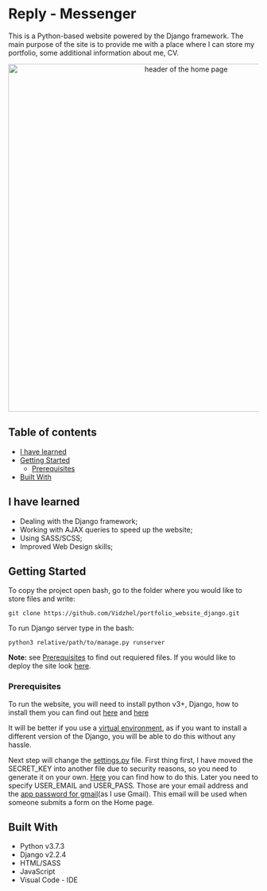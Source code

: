 # Reply - Messenger
This is a Python-based website powered by the Django framework. The main purpose of the site is to provide me with a place where I can store my portfolio, some additional information about me, CV.


<p align="center"><a href="https://i.ibb.co/Db517Rr/Oleg-Talaver-Google-Chrome-17-08-2019-12-24-35-2.png"><img src="https://i.ibb.co/Db517Rr/Oleg-Talaver-Google-Chrome-17-08-2019-12-24-35-2.png" width="700" alt="header of the home page"/></a></p>


## Table of contents
* [I have learned](#i-have-learned)
* [Getting Started](#getting-started)
  * [Prerequisites](#prerequisites)
* [Built With](#built-with)

## I have learned
- Dealing with the Django framework;
- Working with AJAX queries to speed up the website;
- Using SASS/SCSS;
- Improved Web Design skills;

## Getting Started
To copy the project open bash, go to the folder where you would like to store files and write:
```
git clone https://github.com/Vidzhel/portfolio_website_django.git
```

To run Django server type in the bash:
```
python3 relative/path/to/manage.py runserver
```

**Note:** see [Prerequisites](#prerequisites) to find out requiered files.
If you would like to deploy the site look [here](https://docs.djangoproject.com/en/2.2/howto/deployment/).

### Prerequisites
To run the website, you will need to install python v3+, Django, how to install them you can find out [here](https://docs.djangoproject.com/en/2.2/intro/install/) and [here](https://docs.djangoproject.com/en/2.2/topics/install/)

It will be better if you use a [virtual environment](https://tutorial.djangogirls.org/en/django_installation/
), as if you want to install a different version of the Django, you will be able to do this without any hassle.

Next step will change the [settings.py](portfolio_website/settings.py) file. First thing first, I have moved the SECRET_KEY into another file due to security reasons, so you need to generate it on your own. [Here](https://gist.github.com/sandervm/2b15775012685553f0e2) you can find how to do this. Later you need to specify USER_EMAIL and USER_PASS. Those are your email address and the [app password for gmail](https://support.google.com/accounts/answer/185833?hl=en)(as I use Gmail). This email will be used when someone submits a form on the Home page.

## Built With
- Python v3.7.3
- Django v2.2.4
- HTML/SASS
- JavaScript
- Visual Code - IDE

